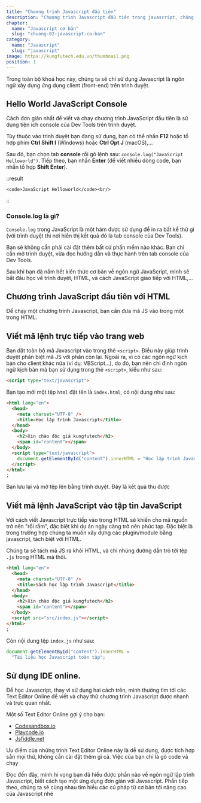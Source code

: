 ```yaml
---
title: "Chương trình Javascript đầu tiên"
description: "Chương trình Javascript đầu tiên trong javascript, chúng ta cùng tìm hiểu nhé"
chapter:
  name: "Javascript cơ bản"
  slug: "chuong-02-javascript-co-ban"
category:
  name: "Javascript"
  slug: "javascript"
image: https://kungfutech.edu.vn/thumbnail.png
position: 1
---
```


Trong toàn bộ khoá học này, chúng ta sẽ chỉ sử dụng Javascript là ngôn ngữ xây dựng ứng dụng client (front-end) trên trình duyệt.

## Hello World JavaScript Console

Cách đơn giản nhất để viết và chạy chương trình JavaScript đầu tiên là sử dụng tiện ích console của Dev Tools trên trình duyệt.

Tùy thuộc vào trình duyệt bạn đang sử dụng, bạn có thể nhấn **F12** hoặc tổ hợp phím **Ctrl Shift I** (Windows) hoặc **Ctrl Opt J** (macOS),...

Sau đó, bạn chọn tab **console** rồi gõ lệnh sau: `console.log("JavaScript Helloworld")`. Tiếp theo, bạn nhấn **Enter** (để viết nhiều dòng code, bạn nhấn tổ hợp **Shift Enter**).

::result

    <code>JavaScript Helloworld</code><br/>

::

### Console.log là gì?

`Console.log` trong JavaScript là một hàm được sử dụng để in ra bất kể thứ gì (với trình duyệt thì nơi hiển thị kết quả đó là tab console của Dev Tools).

Bạn sẽ không cần phải cài đặt thêm bất cứ phần mềm nào khác. Bạn chỉ cần mở trình duyệt, vừa đọc hướng dẫn và thực hành trên tab console của Dev Tools.

Sau khi bạn đã nắm hết kiến thức cơ bản về ngôn ngữ JavaScript, mình sẽ bắt đầu học về trình duyệt, HTML, và cách JavaScript giao tiếp với HTML,...

## Chương trình JavaScript đầu tiên với HTML

Để chạy một chương trình Javascript, bạn cần đưa mã JS vào trong một trong HTML.

## Viết mã lệnh trực tiếp vào trang web

Bạn đặt toàn bộ mã Javascript vào trong thẻ `<script>`. Điều này giúp trình duyệt phân biệt mã JS với phần còn lại. Ngoài ra, vì có các ngôn ngữ kịch bản cho client khác nữa (ví dụ: VBScript...), do đó, bạn nên chỉ định ngôn ngữ kịch bản mà bạn sử dụng trong thẻ `<script>`, kiểu như sau:

```html
<script type="text/javascript">
```

Bạn tạo mới một tệp `html` đặt tên là `index.html`, có nội dung như sau:

```html
<html lang="en">
  <head>
    <meta charset="UTF-8" />
    <title>Học lập trình Javascript</title>
  </head>
  <body>
    <h2>Xin chào độc giả kungfutech</h2>
    <span id="content"></span>
  </body>
  <script type="text/javascript">
    document.getElementById("content").innerHTML = "Học lập trình Javascript ";
  </script>
</html>
;
```

Bạn lưu lại và mở tệp lên bằng trình duyệt. Đây là kết quả thu được

## Viết mã lệnh JavaScript vào tập tin JavaScript

Với cách viết Javascript trực tiếp vào trong HTML sẽ khiến cho mã nguồn trở nên "rối rắm", đặc biệt khi dự án ngày càng trở nên phức tạp. Đặc biệt là trong trường hợp chúng ta muốn xây dựng các plugin/module bằng javascript, tách biệt với HTML.

Chúng ta sẽ tách mã JS ra khỏi HTML, và chỉ nhúng đường dẫn trỏ tới tệp `.js` trong HTML mà thôi.

```html
<html lang="en">
  <head>
    <meta charset="UTF-8" />
    <title>Sách học lập trình Javascript</title>
  </head>
  <body>
    <h2>Xin chào độc giả kungfutech</h2>
    <span id="content"></span>
  </body>
  <script src="src/index.js"></script>
</html>
;
```

Còn nội dung tệp `index.js` như sau:

```js
document.getElementById("content").innerHTML =
  "Tài liệu học Javascript toàn tập";
```

## Sử dụng IDE online.

Để học Javascript, thay vì sử dụng hai cách trên, mình thường tìm tới các Text Editor Online để viết và chạy thử chương trình Javascript được nhanh và trực quan nhất.

Một số Text Editor Online gợi ý cho bạn:

- [Codesandbox.io](https://codesandbox.io/)
- [Playcode.io](https://playcode.io/)
- [Jsfiddle.net](https://jsfiddle.net/)

Ưu điểm của những trình Text Editor Online này là dễ sử dụng, được tích hợp sẵn mọi thứ, không cần cài đặt thêm gì cả. Việc của bạn chỉ là gõ code và chạy

Đọc đến đây, mình hi vọng bạn đã hiểu được phần nào về ngôn ngữ lập trình Javascript, biết cách tạo một ứng dụng đơn giản với Javascript. Phần tiếp theo, chúng ta sẽ cùng nhau tìm hiểu các cú pháp từ cơ bản tới nâng cao của Javascript nhé
